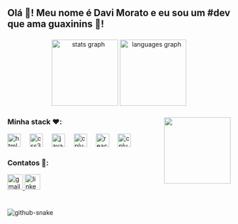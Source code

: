 <h2 align="left">Olá 👋! Meu nome é Davi Morato e eu sou um #dev que ama guaxinins 🦝!</h2>

###

<div align="center">
  <img src="https://github-readme-stats.vercel.app/api?username=ZoG101&hide_title=false&hide_rank=false&show_icons=true&include_all_commits=true&count_private=true&disable_animations=false&theme=dracula&locale=en&hide_border=false" height="150" alt="stats graph" style="height: 150px" />
  <img src="https://github-readme-stats.vercel.app/api/top-langs?username=ZoG101&locale=en&hide_title=false&layout=compact&card_width=320&langs_count=5&theme=dracula&hide_border=false" height="150" alt="languages graph" style="height: 150px" />
</div>

###

<img align="right" height="150" src="https://i.imgflip.com/9ubwlj.gif" style="height: 150px" />

###

<h3 align="left">Minha stack ❤️: </h3>
<div align="left">
  <img src="https://cdn.jsdelivr.net/gh/devicons/devicon/icons/html5/html5-original.svg" height="30" alt="html5 logo" style="height: 30px" />
  <img width="12" />
  <img src="https://cdn.jsdelivr.net/gh/devicons/devicon/icons/css3/css3-original.svg" height="30" alt="css3 logo" style="height: 30px" />
  <img width="12" />
  <img src="https://cdn.jsdelivr.net/gh/devicons/devicon/icons/javascript/javascript-original.svg" height="30" alt="javascript logo" style="height: 30px" />
  <img width="12" />
  <img src="https://cdn.jsdelivr.net/gh/devicons/devicon/icons/typescript/typescript-original.svg" height="30" alt="cplusplus logo" style="height: 30px" />
  <img width="12" />
  <img src="https://cdn.jsdelivr.net/gh/devicons/devicon/icons/react/react-original.svg" height="30" alt="react logo" style="height: 30px" />
  <img width="12" />
  <img src="https://cdn.jsdelivr.net/gh/devicons/devicon/icons/cplusplus/cplusplus-original.svg" height="30" alt="cplusplus logo" style="height: 30px" />
</div>

###

<h3 align="left">Contatos 💌: </h3>
<div align="left">
  <a href="mailto:zogmorato@gmail.com" target="_blank">
    <img src="https://img.shields.io/static/v1?message=Gmail&logo=gmail&label=&color=D14836&logoColor=white&labelColor=&style=for-the-badge" height="35" alt="gmail logo"  />
  </a>
  <a href="https://www.linkedin.com/in/davi-morato-79b66522a/" target="_blank">
    <img src="https://img.shields.io/static/v1?message=LinkedIn&logo=linkedin&label=&color=0077B5&logoColor=white&labelColor=&style=for-the-badge" height="35" alt="linkedin logo"  />
  </a>
</div>

###

<br clear="both">

<picture>
  <source media="(prefers-color-scheme: dark)" srcset="https://raw.githubusercontent.com/ZoG101/ZoG101/output/github-contribution-grid-snake-dark.svg" />
  <source media="(prefers-color-scheme: light)" srcset="https://raw.githubusercontent.com/ZoG101/ZoG101/output/github-contribution-grid-snake.svg" />
  <img alt="github-snake" src="https://raw.githubusercontent.com/tobiasmeyhoefer/tobiasmeyhoefer/output/github-snake.svg" />
</picture>

###
